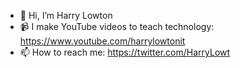 - 👋 Hi, I’m Harry Lowton
- 📹 I make YouTube videos to teach technology: https://www.youtube.com/harrylowtonit
- 📫 How to reach me: https://twitter.com/HarryLowt

<!---
Harrylowt/Harrylowt is a ✨ special ✨ repository because its `README.md` (this file) appears on your GitHub profile.
You can click the Preview link to take a look at your changes.
--->
